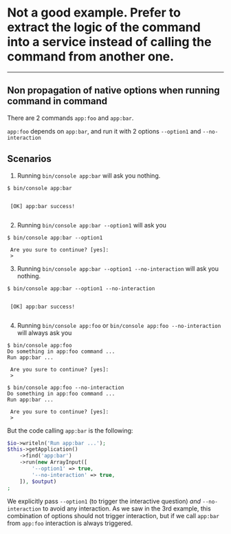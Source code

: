 # Not a good example. Prefer to extract the logic of the command into a service instead of calling the command from another one.

---

## Non propagation of native options when running command in command

There are 2 commands `app:foo` and `app:bar`.

`app:foo` depends on `app:bar`, and run it with 2 options `--option1` and `--no-interaction`

## Scenarios

1. Running `bin/console app:bar` will ask you nothing.

```shell
$ bin/console app:bar


 [OK] app:bar success!


```

2. Running `bin/console app:bar --option1` will ask you

```shell
$ bin/console app:bar --option1

 Are you sure to continue? [yes]:
 >
```

3. Running `bin/console app:bar --option1 --no-interaction` will ask you nothing.

```shell
$ bin/console app:bar --option1 --no-interaction


 [OK] app:bar success!


```

4. Running `bin/console app:foo` or `bin/console app:foo --no-interaction` will always ask you

```shell
$ bin/console app:foo
Do something in app:foo command ...
Run app:bar ...

 Are you sure to continue? [yes]:
 >
```

```shell
$ bin/console app:foo --no-interaction
Do something in app:foo command ...
Run app:bar ...

 Are you sure to continue? [yes]:
 >
```

But the code calling `app:bar` is the following:

```php
$io->writeln('Run app:bar ...');
$this->getApplication()
    ->find('app:bar')
    ->run(new ArrayInput([
        '--option1' => true,
        '--no-interaction' => true,
    ]), $output)
;
```

We explicitly pass `--option1` (to trigger the interactive question) *and* `--no-interaction` to avoid any interaction.
As we saw in the 3rd example, this combination of options should not trigger interaction, but if we call `app:bar` from `app:foo` interaction is always triggered.
